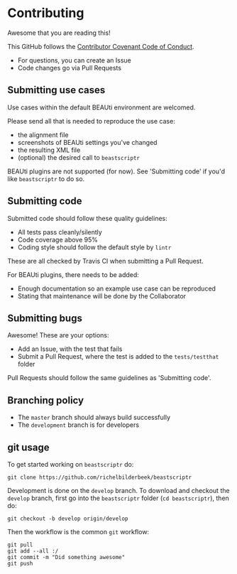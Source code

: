 # Contributing

Awesome that you are reading this!

This GitHub follows the [Contributor Covenant Code of Conduct](code_of_conduct.md).

 * For questions, you can create an Issue
 * Code changes go via Pull Requests

## Submitting use cases

Use cases within the default BEAUti environment are welcomed.

Please send all that is needed to reproduce the use case:

 * the alignment file
 * screenshots of BEAUti settings you've changed
 * the resulting XML file
 * (optional) the desired call to `beastscriptr`

BEAUti plugins are not supported (for now). See 'Submitting code'
if you'd like `beastscriptr` to do so.

## Submitting code

Submitted code should follow these quality guidelines:

 * All tests pass cleanly/silently
 * Code coverage above 95%
 * Coding style should follow the default style by `lintr`

These are all checked by Travis CI when submitting
a Pull Request. 

For BEAUti plugins, there needs to be added:

 * Enough documentation so an example use case can be reproduced
 * Stating that maintenance will be done by the Collaborator

## Submitting bugs

Awesome! These are your options:

 * Add an Issue, with the test that fails
 * Submit a Pull Request, where the test is added to the `tests/testthat` folder

Pull Requests should follow the same guidelines as 'Submitting code'.

## Branching policy

 * The `master` branch should always build successfully
 * The `development` branch is for developers

## git usage

To get started working on `beastscriptr` do:

```
git clone https://github.com/richelbilderbeek/beastscriptr
```

Development is done on the `develop` branch. 
To download and checkout the `develop` branch, 
first go into the `beastscriptr` folder (`cd beastscriptr`), then do:

```
git checkout -b develop origin/develop
```

Then the workflow is the common `git` workflow:

```
git pull
git add --all :/
git commit -m "Did something awesome"
git push
```
